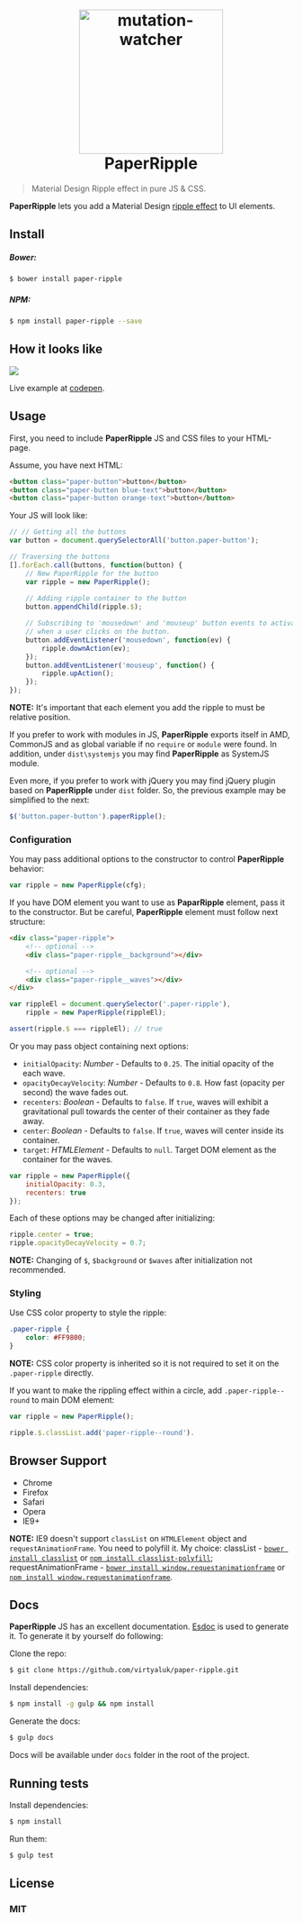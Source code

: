 <h1 align="center">
	<img width="256" src="https://raw.githubusercontent.com/virtyaluk/paper-ripple/master/media/paper-ripple.png" alt="mutation-watcher" style="clear: right;">
<br/>
PaperRipple

</h1>

> Material Design Ripple effect in pure JS & CSS.
 
**PaperRipple** lets you add a Material Design [ripple effect](https://www.google.com/design/spec/animation/responsive-interaction.html#responsive-interaction-surface-reaction) to UI elements.

## Install

##### Bower:

```bash
$ bower install paper-ripple
```

##### NPM:
```bash
$ npm install paper-ripple --save
```

## How it looks like

![](https://raw.githubusercontent.com/virtyaluk/paper-ripple/master/media/demo.gif)

Live example at [codepen](http://codepen.io/virtyaluk/pen/BoMXKM).

## Usage

First, you need to include **PaperRipple** JS and CSS files to your HTML-page.

Assume, you have next HTML:
````html
<button class="paper-button">button</button>
<button class="paper-button blue-text">button</button>
<button class="paper-button orange-text">button</button>
````

Your JS will look like:
```js
// // Getting all the buttons
var button = document.querySelectorAll('button.paper-button');

// Traversing the buttons
[].forEach.call(buttons, function(button) {
	// New PaperRipple for the button
	var ripple = new PaperRipple();
	
	// Adding ripple container to the button
	button.appendChild(ripple.$);

	// Subscribing to 'mousedown' and 'mouseup' button events to activate ripple effect
	// when a user clicks on the button.
	button.addEventListener('mousedown', function(ev) {
		ripple.downAction(ev);
	});
	button.addEventListener('mouseup', function() {
		ripple.upAction();
	});
});
```

__NOTE:__ It's important that each element you add the ripple to must be relative position.

If you prefer to work with modules in JS, **PaperRipple** exports itself in AMD, CommonJS and as global variable if no `require` or `module` were found. In addition, under `dist\systemjs` you may find **PaperRipple** as SystemJS module.

Even more, if you prefer to work with jQuery you may find jQuery plugin based on **PaperRipple** under `dist` folder. So, the previous example may be simplified to the next:

```js
$('button.paper-button').paperRipple();
```

### Configuration

You may pass additional options to the constructor to control **PaperRipple** behavior:

```js
var ripple = new PaperRipple(cfg);
```

If you have DOM element you want to use as **PaparRipple** element, pass it to the constructor. But be careful, **PaperRipple** element must follow next structure:

```html
<div class="paper-ripple">
	<!-- optional -->
	<div class="paper-ripple__background"></div>

	<!-- optional -->
	<div class="paper-ripple__waves"></div>
</div>
```

```js
var rippleEl = document.querySelector('.paper-ripple'),
	ripple = new PaperRipple(rippleEl);

assert(ripple.$ === rippleEl); // true
```

Or you may pass object containing next options:

* `initialOpacity`: *Number* - Defaults to `0.25`. The initial opacity of the each wave.
* `opacityDecayVelocity`: *Number* - Defaults to `0.8`. How fast (opacity per second) the wave fades out.
* `recenters`: *Boolean* - Defaults to `false`. If `true`, waves will exhibit a gravitational pull towards the center of their container as they fade away.
* `center`: *Boolean* - Defaults to `false`. If `true`, waves will center inside its container.
* `target`: *HTMLElement* - Defaults to `null`. Target DOM element as the container for the waves.

```js
var ripple = new PaperRipple({
	initialOpacity: 0.3,
	recenters: true
});
```

Each of these options may be changed after initializing:

```js
ripple.center = true;
ripple.opacityDecayVelocity = 0.7;
```
**NOTE:** Changing of `$`, `$background` or `$waves` after initialization not recommended.

### Styling

Use CSS color property to style the ripple:

```css
.paper-ripple {
	color: #FF9800;
}
```

**NOTE:** CSS color property is inherited so it is not required to set it on the `.paper-ripple` directly.

If you want to make the rippling effect within a circle, add `.paper-ripple--round` to main DOM element:

```js
var ripple = new PaperRipple();

ripple.$.classList.add('paper-ripple--round').
```

## Browser Support

- Chrome
- Firefox
- Safari
- Opera
- IE9+

__NOTE:__ IE9 doesn't support `classList` on `HTMLElement` object and `requestAnimationFrame`. You need to polyfill it. My choice: classList - [`bower install classlist`](https://github.com/components/classList.js) or [`npm install classlist-polyfill`](https://github.com/yola/classlist-polyfill); requestAnimationFrame - [`bower install window.requestanimationframe`](https://github.com/Polyfiller/window.requestAnimationFrame) or [`npm install window.requestanimationframe`](https://github.com/Polyfiller/window.requestAnimationFrame).

## Docs

**PaperRipple** JS has an excellent documentation. [Esdoc](https://github.com/nanopx/gulp-esdoc) is used to generate it. To generate it by yourself do following:

Clone the repo:

```bash
$ git clone https://github.com/virtyaluk/paper-ripple.git
```
Install dependencies:

```bash
$ npm install -g gulp && npm install
```

Generate the docs:

```bash
$ gulp docs
```

Docs will be available under `docs` folder in the root of the project.

## Running tests

Install dependencies:

```bash
$ npm install
```

Run them:

```bash
$ gulp test
```

## License

### MIT